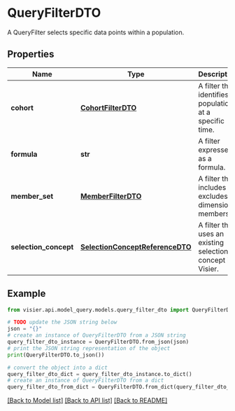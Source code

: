 # QueryFilterDTO

A QueryFilter selects specific data points within a population.

## Properties

Name | Type | Description | Notes
------------ | ------------- | ------------- | -------------
**cohort** | [**CohortFilterDTO**](CohortFilterDTO.md) | A filter that identifies a population at a specific time. | [optional] 
**formula** | **str** | A filter expressed as a formula. | [optional] 
**member_set** | [**MemberFilterDTO**](MemberFilterDTO.md) | A filter that includes or excludes dimension members. | [optional] 
**selection_concept** | [**SelectionConceptReferenceDTO**](SelectionConceptReferenceDTO.md) | A filter that uses an existing selection concept in Visier. | [optional] 

## Example

```python
from visier.api.model_query.models.query_filter_dto import QueryFilterDTO

# TODO update the JSON string below
json = "{}"
# create an instance of QueryFilterDTO from a JSON string
query_filter_dto_instance = QueryFilterDTO.from_json(json)
# print the JSON string representation of the object
print(QueryFilterDTO.to_json())

# convert the object into a dict
query_filter_dto_dict = query_filter_dto_instance.to_dict()
# create an instance of QueryFilterDTO from a dict
query_filter_dto_from_dict = QueryFilterDTO.from_dict(query_filter_dto_dict)
```
[[Back to Model list]](../README.md#documentation-for-models) [[Back to API list]](../README.md#documentation-for-api-endpoints) [[Back to README]](../README.md)


